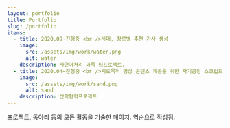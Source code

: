 ```yaml
---
layout: portfolio
title: Portfolio
slug: /portfolio
items:
  - title: 2020.09~진행중 <br />시대, 장르별 추천 가사 생성
    image:
      src: /assets/img/work/water.png
      alt: water
    description: 자연어처리 과목 팀프로젝트. 
  - title: 2020.04~진행중 <br />치료목적 명상 콘텐츠 제공을 위한 자기긍정 스크립트 생성 기술 개발
    image:
      src: /assets/img/work/sand.png
      alt: sand
    description: 산학협력프로젝트
---
```


프로젝트, 동아리 등의 모든 활동을 기술한 페이지. 역순으로 작성됨.
<br />
<br />
